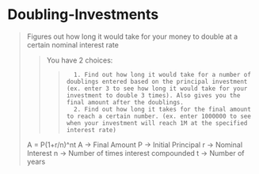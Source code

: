 # Doubling-Investments
> Figures out how long it would take for your money to double at a certain nominal interest rate
> >	You have 2 choices:
> > >		1. Find out how long it would take for a number of doublings entered based on the principal investment (ex. enter 3 to see how long it would take for your investment to double 3 times). Also gives you the final amount after the doublings.
> > >		2. Find out how long it takes for the final amount to reach a certain number. (ex. enter 1000000 to see when your investment will reach 1M at the specified interest rate)
>
> A = P(1+r/n)^nt
> A -> Final Amount
> P -> Initial Principal
> r -> Nominal Interest
> n -> Number of times interest compounded
> t -> Number of years



